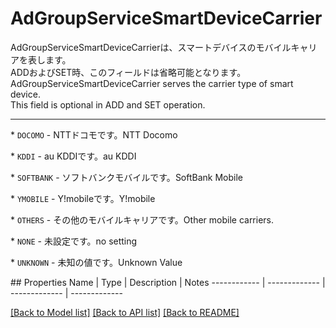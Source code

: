 # AdGroupServiceSmartDeviceCarrier

<div lang=\"ja\"> AdGroupServiceSmartDeviceCarrierは、スマートデバイスのモバイルキャリアを表します。<br> ADDおよびSET時、このフィールドは省略可能となります。 </div> <div lang=\"en\"> AdGroupServiceSmartDeviceCarrier serves the carrier type of smart device.<br> This field is optional in ADD and SET operation. </div> <hr> <p>* <code>DOCOMO</code> - <span lang=\"ja\">NTTドコモです。</span><span lang=\"en\">NTT Docomo</span></p> <p>* <code>KDDI</code> - <span lang=\"ja\">au KDDIです。</span><span lang=\"en\">au KDDI</span></p> <p>* <code>SOFTBANK</code> - <span lang=\"ja\">ソフトバンクモバイルです。</span><span lang=\"en\">SoftBank Mobile</span></p> <p>* <code>YMOBILE</code> - <span lang=\"ja\">Y!mobileです。</span><span lang=\"en\">Y!mobile</span></p> <p>* <code>OTHERS</code> - <span lang=\"ja\">その他のモバイルキャリアです。</span><span lang=\"en\">Other mobile carriers.</span></p> <p>* <code>NONE</code> - <span lang=\"ja\">未設定です。</span><span lang=\"en\">no setting</span></p> <p>* <code>UNKNOWN</code> - <span lang=\"ja\">未知の値です。</span><span lang=\"en\">Unknown Value</span></p> 
## Properties
Name | Type | Description | Notes
------------ | ------------- | ------------- | -------------

[[Back to Model list]](../README.md#documentation-for-models) [[Back to API list]](../README.md#documentation-for-api-endpoints) [[Back to README]](../README.md)


